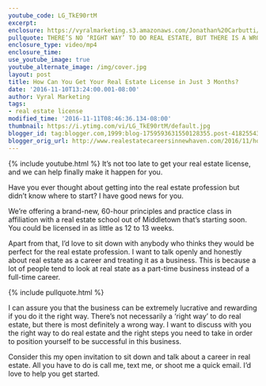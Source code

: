 ```yaml
---
youtube_code: LG_TkE90rtM
excerpt:
enclosure: https://vyralmarketing.s3.amazonaws.com/Jonathan%20Carbutti/Carbutti%20Real%20Estate%20Coaching-%20Getting%20your%20license.mp4
pullquote: THERE’S NO ‘RIGHT WAY’ TO DO REAL ESTATE, BUT THERE IS A WRONG WAY.
enclosure_type: video/mp4
enclosure_time:
use_youtube_image: true
youtube_alternate_image: /img/cover.jpg
layout: post
title: How Can You Get Your Real Estate License in Just 3 Months?
date: '2016-11-10T13:24:00.001-08:00'
author: Vyral Marketing
tags:
- real estate license
modified_time: '2016-11-11T08:46:36.134-08:00'
thumbnail: https://i.ytimg.com/vi/LG_TkE90rtM/default.jpg
blogger_id: tag:blogger.com,1999:blog-1759593631550128355.post-4182554357999153783
blogger_orig_url: http://www.realestatecareersinnewhaven.com/2016/11/how-can-you-get-your-real-estate.html
---
```

{% include youtube.html %}
It’s not too late to get your real estate license, and we can help finally make it happen for you.

Have you ever thought about getting into the real estate profession but didn’t know where to start? I have good news for you.  

We’re offering a brand-new, 60-hour principles and practice class in affiliation with a real estate school out of Middletown that’s starting soon. You could be licensed in as little as 12 to 13 weeks.

Apart from that, I’d love to sit down with anybody who thinks they would be perfect for the real estate profession. I want to talk openly and honestly about real estate as a career and treating it as a business. This is because a lot of people tend to look at real state as a part-time business instead of a full-time career.

{% include pullquote.html %}

I can assure you that the business can be extremely lucrative and rewarding if you do it the right way. There’s not necessarily a ‘right way’ to do real estate, but there is most definitely a wrong way. I want to discuss with you the right way to do real estate and the right steps you need to take in order to position yourself to be successful in this business.

Consider this my open invitation to sit down and talk about a career in real estate. All you have to do is call me, text me, or shoot me a quick email. I’d love to help you get started.
